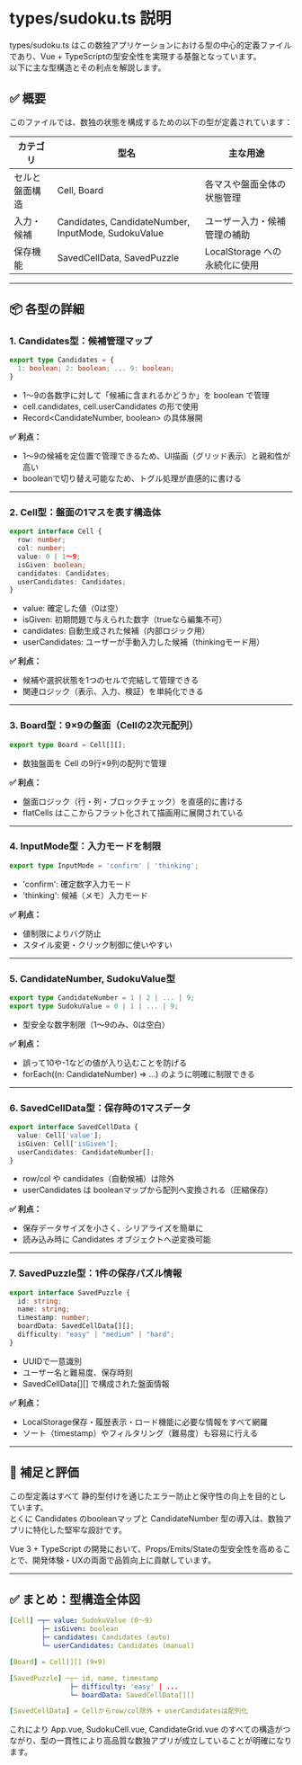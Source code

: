 # types/sudoku.ts 説明

types/sudoku.ts はこの数独アプリケーションにおける型の中心的定義ファイルであり、Vue + TypeScriptの型安全性を実現する基盤となっています。  
以下に主な型構造とその利点を解説します。

## ✅ 概要

このファイルでは、数独の状態を構成するための以下の型が定義されています：

| カテゴリ | 型名 | 主な用途 |
| --- | --- | --- |
| セルと盤面構造 | Cell, Board | 各マスや盤面全体の状態管理 |
| 入力・候補 | Candidates, CandidateNumber, InputMode, SudokuValue | ユーザー入力・候補管理の補助 |
| 保存機能 | SavedCellData, SavedPuzzle | LocalStorage への永続化に使用 |

---

## 📦 各型の詳細

### 1. Candidates型：候補管理マップ

```ts
export type Candidates = {
  1: boolean; 2: boolean; ... 9: boolean;
}
```
- 1〜9の各数字に対して「候補に含まれるかどうか」を boolean で管理  
- cell.candidates, cell.userCandidates の形で使用  
- Record<CandidateNumber, boolean> の具体展開

**✅ 利点：**
- 1〜9の候補を定位置で管理できるため、UI描画（グリッド表示）と親和性が高い
- booleanで切り替え可能なため、トグル処理が直感的に書ける

---

### 2. Cell型：盤面の1マスを表す構造体

```ts
export interface Cell {
  row: number;
  col: number;
  value: 0 | 1〜9;
  isGiven: boolean;
  candidates: Candidates;
  userCandidates: Candidates;
}
```
- value: 確定した値（0は空）
- isGiven: 初期問題で与えられた数字（trueなら編集不可）
- candidates: 自動生成された候補（内部ロジック用）
- userCandidates: ユーザーが手動入力した候補（thinkingモード用）

**✅ 利点：**
- 候補や選択状態を1つのセルで完結して管理できる
- 関連ロジック（表示、入力、検証）を単純化できる

---

### 3. Board型：9×9の盤面（Cellの2次元配列）

```ts
export type Board = Cell[][];
```
- 数独盤面を Cell の9行×9列の配列で管理

**✅ 利点：**
- 盤面ロジック（行・列・ブロックチェック）を直感的に書ける
- flatCells はここからフラット化されて描画用に展開されている

---

### 4. InputMode型：入力モードを制限

```ts
export type InputMode = 'confirm' | 'thinking';
```
- 'confirm': 確定数字入力モード
- 'thinking': 候補（メモ）入力モード

**✅ 利点：**
- 値制限によりバグ防止
- スタイル変更・クリック制御に使いやすい

---

### 5. CandidateNumber, SudokuValue型

```ts
export type CandidateNumber = 1 | 2 | ... | 9;
export type SudokuValue = 0 | 1 | ... | 9;
```
- 型安全な数字制限（1〜9のみ、0は空白）

**✅ 利点：**
- 誤って10や-1などの値が入り込むことを防げる
- forEach((n: CandidateNumber) => ...) のように明確に制限できる

---

### 6. SavedCellData型：保存時の1マスデータ

```ts
export interface SavedCellData {
  value: Cell['value'];
  isGiven: Cell['isGiven'];
  userCandidates: CandidateNumber[];
}
```
- row/col や candidates（自動候補）は除外
- userCandidates は booleanマップから配列へ変換される（圧縮保存）

**✅ 利点：**
- 保存データサイズを小さく、シリアライズを簡単に
- 読み込み時に Candidates オブジェクトへ逆変換可能

---

### 7. SavedPuzzle型：1件の保存パズル情報

```ts
export interface SavedPuzzle {
  id: string;
  name: string;
  timestamp: number;
  boardData: SavedCellData[][];
  difficulty: "easy" | "medium" | "hard";
}
```
- UUIDで一意識別
- ユーザー名と難易度、保存時刻
- SavedCellData[][] で構成された盤面情報

**✅ 利点：**
- LocalStorage保存・履歴表示・ロード機能に必要な情報をすべて網羅
- ソート（timestamp）やフィルタリング（難易度）も容易に行える

---

## 🧠 補足と評価

この型定義はすべて 静的型付けを通じたエラー防止と保守性の向上を目的としています。  
とくに Candidates のbooleanマップと CandidateNumber 型の導入は、数独アプリに特化した堅牢な設計です。

Vue 3 + TypeScript の開発において、Props/Emits/Stateの型安全性を高めることで、開発体験・UXの両面で品質向上に貢献しています。

---

## ✅ まとめ：型構造全体図

```yaml
[Cell] ─┬─ value: SudokuValue (0〜9)
        ├─ isGiven: boolean
        ├─ candidates: Candidates (auto)
        └─ userCandidates: Candidates (manual)

[Board] = Cell[][] (9×9)

[SavedPuzzle] ─┬─ id, name, timestamp
               ├─ difficulty: 'easy' | ...
               └─ boardData: SavedCellData[][]

[SavedCellData] = Cellからrow/col除外 + userCandidatesは配列化
```

これにより App.vue, SudokuCell.vue, CandidateGrid.vue のすべての構造がつながり、型の一貫性により高品質な数独アプリが成立していることが明確になります。
